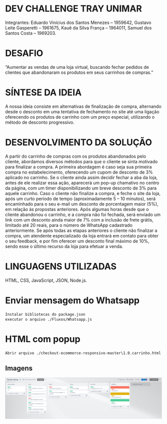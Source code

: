 # DEV CHALLENGE TRAY UNIMAR
Integrantes: Eduardo Vinícius dos Santos Menezes – 1959642, Gustavo Leite Gasperetti – 1961675, Kauê da Silva França – 1964011, Samuel dos Santos Costa – 1969203.

# DESAFIO
“Aumentar as vendas de uma loja virtual, buscando fechar pedidos de clientes que abandonaram os produtos em seus carrinhos de compras.”

# SÍNTESE DA IDEIA
A nossa ideia consiste em alternativas de finalização de compra, alternando desde o desconto em uma tentativa de fechamento no site até uma ligação oferecendo os produtos de carrinho com um preço especial, utilizando o método de desconto progressivo.

# DESENVOLVIMENTO DA	 SOLUÇÃO
A partir do carrinho de compras com os produtos abandonados pelo cliente, abordamos diversos métodos para que o cliente se sinta motivado para finalizar a compra. A primeira abordagem é caso seja sua primeira compra no estabelecimento, oferecendo um cupom de desconto de 3% aplicado no carrinho.
Se o cliente ainda assim decidir fechar a aba da loja, antes de ele realizar essa ação, aparecerá um pop-up chamativo no centro da página, com um timer disponibilizando um breve desconto de 3% para aquele carrinho.
Caso o cliente não finalize a compra, e feche o site da loja, após um curto período de tempo (aproximadamente 5 – 10 minutos), será encaminhado para o seu e-mail um desconto de porcentagem maior (5%), em relação às propostas anteriores.
Após algumas horas desde que o cliente abandonou o carrinho, e a compra não foi fechada, será enviado um link com um desconto ainda maior de 7% com a inclusão de frete grátis, limitado até 20 reais, para o número de WhatsApp cadastrado anteriormente.
Se após todas as etapas anteriores o cliente não finalizar a compra, um atendente especializado da loja entrará em contato para obter o seu feedback, e por fim oferecer um desconto final máximo de 10%, sendo esse o último recurso da loja para efetuar a venda.

# LINGUAGENS UTILIZADAS
HTML, CSS, JavaScript, JSON, Node.js.

# Enviar mensagem do Whatsapp
    Instalar bibliotecas do package.json
    executar o arquivo ./Fluxos/Whatsapp.js

# HTML com popup
    Abrir arquivo ./checkout-ecommerce-responsivo-master\1.0.carrinho.html

## Imagens

![Fluxograma](/image.png "Fluxograma")
